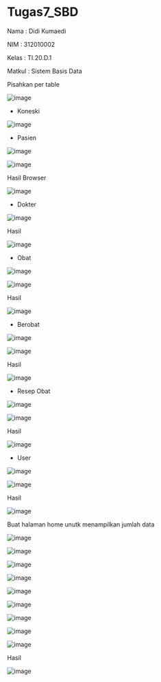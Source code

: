 # Tugas7_SBD

Nama    : Didi Kumaedi

NIM     : 312010002

Kelas   : TI.20.D.1

Matkul  : Sistem Basis Data

Pisahkan per table

![image](https://user-images.githubusercontent.com/101849655/176595974-6c6c9c59-0faa-4ae3-8a73-9f11a6769ffe.png)

- Koneski

![image](https://user-images.githubusercontent.com/101849655/176596041-e15fcc1b-006d-4f07-889b-8db7ecc324c0.png)

- Pasien

![image](https://user-images.githubusercontent.com/101849655/176596502-7be0d935-8eb9-47e7-9c72-5e6f0928005b.png)

![image](https://user-images.githubusercontent.com/101849655/176596535-93262016-193f-430c-8e5c-2a31d8ac7e58.png)

Hasil Browser

![image](https://user-images.githubusercontent.com/101849655/176596591-53452b63-157d-4327-98a5-4c64d1529bd4.png)

- Dokter

![image](https://user-images.githubusercontent.com/101849655/176634564-68392a3f-a07c-4773-9a5a-7b3f8a598c5f.png)

Hasil

![image](https://user-images.githubusercontent.com/101849655/176634607-a9342d60-d368-497b-9303-51883a05f580.png)

- Obat

![image](https://user-images.githubusercontent.com/101849655/176634752-89c28c9d-2ffd-453d-9d20-90378fed1a04.png)

![image](https://user-images.githubusercontent.com/101849655/176634822-83717f7e-17eb-40ec-b6ac-94356342922c.png)

Hasil

![image](https://user-images.githubusercontent.com/101849655/176634881-f1fb6785-400f-46bf-9da4-4d9430127a59.png)

- Berobat

![image](https://user-images.githubusercontent.com/101849655/176634976-8f849334-87db-4f74-95ea-05ea1636809c.png)

![image](https://user-images.githubusercontent.com/101849655/176635032-420ba6d5-b3e0-42a6-a218-fbcf22d77bab.png)

Hasil

![image](https://user-images.githubusercontent.com/101849655/176635093-2dc9bafe-3ac1-4c04-8385-b4788edec1da.png)

- Resep Obat

![image](https://user-images.githubusercontent.com/101849655/176635164-29908b2b-bca4-4415-a203-67e6329470d9.png)

![image](https://user-images.githubusercontent.com/101849655/176635204-eb2f2a28-4262-409c-b185-a0a48ee941b3.png)

Hasil

![image](https://user-images.githubusercontent.com/101849655/176635237-feef5760-021d-4f31-86d6-0c6dd315430e.png)

- User

![image](https://user-images.githubusercontent.com/101849655/176635284-debd2eba-b823-46c4-b6db-657363a7fcd4.png)

![image](https://user-images.githubusercontent.com/101849655/176635323-44973ef0-5e34-4c2f-bead-f08aa5f2c106.png)

Hasil

![image](https://user-images.githubusercontent.com/101849655/176635356-0c751219-c3fc-4764-aedf-3312209971fd.png)

Buat halaman home unutk menampilkan jumlah data

![image](https://user-images.githubusercontent.com/101849655/176638750-086dbb29-36da-4bdf-b699-4e1b65574df3.png)

![image](https://user-images.githubusercontent.com/101849655/176638779-41132cfc-193a-4e0d-b8b1-7790c568c90e.png)

![image](https://user-images.githubusercontent.com/101849655/176638807-ab0760a0-96f2-4f3d-a860-1c7eda4bf2d9.png)

![image](https://user-images.githubusercontent.com/101849655/176638843-d19b6aeb-af47-4aa0-a61d-c5a08db86a44.png)

![image](https://user-images.githubusercontent.com/101849655/176638884-948b011a-df80-487e-a2e2-d4a516c25c8c.png)

![image](https://user-images.githubusercontent.com/101849655/176638901-637bf62f-1b24-4f84-bdb1-7fdaa2728ee2.png)

![image](https://user-images.githubusercontent.com/101849655/176638924-b9c8147e-bdd1-4900-84f0-6bfb673c9088.png)

![image](https://user-images.githubusercontent.com/101849655/176638951-95723a9b-baed-41c2-bbee-01c92ffda07b.png)

![image](https://user-images.githubusercontent.com/101849655/176638983-848beb91-f5cc-43ee-af18-53a7440879f1.png)

Hasil

![image](https://user-images.githubusercontent.com/101849655/176639148-c38ff6d0-512e-4d15-ba52-89997e6b3b12.png)
